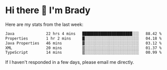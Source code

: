 # Hi there 👋 I'm Brady

Here are my stats from the last week:
<!--START_SECTION:waka-->

```txt
Java              22 hrs 4 mins   ██████████████████████░░░   88.42 %
Properties        1 hr 2 mins     █░░░░░░░░░░░░░░░░░░░░░░░░   04.18 %
Java Properties   46 mins         ▓░░░░░░░░░░░░░░░░░░░░░░░░   03.12 %
XML               20 mins         ▒░░░░░░░░░░░░░░░░░░░░░░░░   01.37 %
TypeScript        14 mins         ▒░░░░░░░░░░░░░░░░░░░░░░░░   00.99 %
```

<!--END_SECTION:waka-->

If I haven't responded in a few days, please email me directly. 
